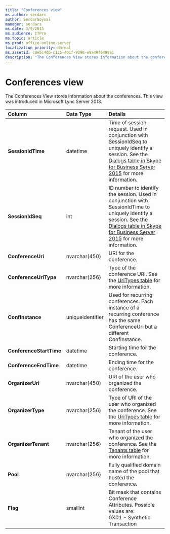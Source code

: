 ```yaml
---
title: "Conferences view"
ms.author: serdars
author: SerdarSoysal
manager: serdars
ms.date: 3/9/2015
ms.audience: ITPro
ms.topic: article
ms.prod: office-online-server
localization_priority: Normal
ms.assetid: c0e5c4db-c135-401f-9296-e9a49f6499a1
description: "The Conferences View stores information about the conferences. This view was introduced in Microsoft Lync Server 2013."
---
```


# Conferences view
 
The Conferences View stores information about the conferences. This view was introduced in Microsoft Lync Server 2013.
  
|**Column**|**Data Type**|**Details**|
|:-----|:-----|:-----|
|**SessionIdTime** <br/> |datetime  <br/> |Time of session request. Used in conjunction with SessionIdSeq to uniquely identify a session. See the [Dialogs table in Skype for Business Server 2015](dialogs.md) for more information. <br/> |
|**SessionIdSeq** <br/> |int  <br/> |ID number to identify the session. Used in conjunction with SessionIdTime to uniquely identify a session. See the [Dialogs table in Skype for Business Server 2015](dialogs.md) for more information. <br/> |
|**ConferenceUri** <br/> |nvarchar(450)  <br/> |URI for the conference.  <br/> |
|**ConferenceUriType** <br/> |nvarchar(256)  <br/> |Type of the conference URI. See the [UriTypes table](uritypes.md) for more information. <br/> |
|**ConfInstance** <br/> |uniqueidentifier  <br/> |Used for recurring conferences. Each instance of a recurring conference has the same ConferenceUri but a different ConfInstance.  <br/> |
|**ConferenceStartTime** <br/> |datetime  <br/> |Starting time for the conference.  <br/> |
|**ConferenceEndTime** <br/> |datetime  <br/> |Ending time for the conference.  <br/> |
|**OrganizerUri** <br/> |nvarchar(450)  <br/> |URI of the user who organized the conference.  <br/> |
|**OrganizerType** <br/> |nvarchar(256)  <br/> |Type of URI of the user who organized the conference. See the [UriTypes table](uritypes.md) for more information. <br/> |
|**OrganizerTenant** <br/> |nvarchar(256)  <br/> |Tenant of the user who organized the conference. See the [Tenants table](tenants.md) for more information. <br/> |
|**Pool** <br/> |nvarchar(256)  <br/> |Fully qualified domain name of the pool that hosted the conference.  <br/> |
|**Flag** <br/> |smallint  <br/> |Bit mask that contains Conference Attributes. Possible values are:  <br/> 0X01 - Synthetic Transaction  <br/> |
   

